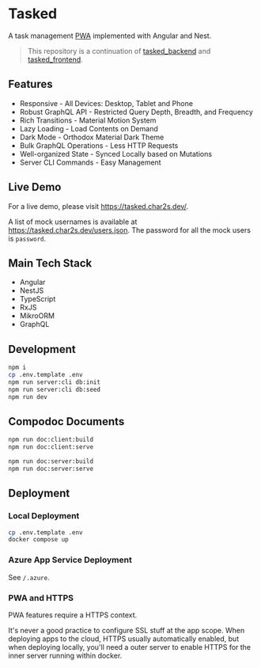# Tasked

A task management [PWA](https://developer.mozilla.org/en-US/docs/Web/Progressive_web_apps) implemented with Angular and Nest.

> This repository is a continuation of [tasked_backend](https://github.com/Char2sGu/tasked_backend) and [tasked_frontend](https://github.com/Char2sGu/tasked_frontend).

## Features

- Responsive - All Devices: Desktop, Tablet and Phone
- Robust GraphQL API - Restricted Query Depth, Breadth, and Frequency
- Rich Transitions - Material Motion System
- Lazy Loading - Load Contents on Demand
- Dark Mode - Orthodox Material Dark Theme
- Bulk GraphQL Operations - Less HTTP Requests
- Well-organized State - Synced Locally based on Mutations
- Server CLI Commands - Easy Management

## Live Demo

For a live demo, please visit https://tasked.char2s.dev/.

A list of mock usernames is available at https://tasked.char2s.dev/users.json. The password for all the mock users is `password`.

## Main Tech Stack

- Angular
- NestJS
- TypeScript
- RxJS
- MikroORM
- GraphQL

## Development

```sh
npm i
cp .env.template .env
npm run server:cli db:init
npm run server:cli db:seed
npm run dev
```

## Compodoc Documents

```sh
npm run doc:client:build
npm run doc:client:serve
```

```sh
npm run doc:server:build
npm run doc:server:serve
```

## Deployment

### Local Deployment

```sh
cp .env.template .env
docker compose up
```

### Azure App Service Deployment

See `/.azure`.

### PWA and HTTPS

PWA features require a HTTPS context.

It's never a good practice to configure SSL stuff at the app scope. When deploying apps to the cloud, HTTPS usually automatically enabled, but when deploying locally, you'll need a outer server to enable HTTPS for the inner server running within docker.
